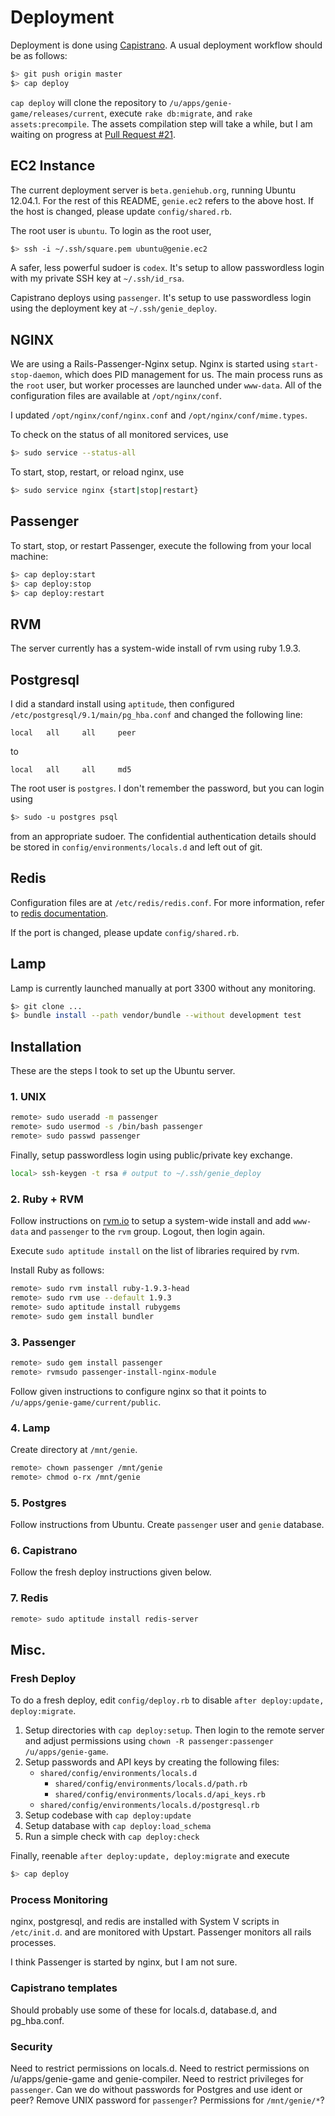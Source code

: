 # Deployment

Deployment is done using [Capistrano][capistrano-guide]. A usual deployment workflow should be as follows:

```sh
$> git push origin master
$> cap deploy
```

`cap deploy` will clone the repository to `/u/apps/genie-game/releases/current`, execute `rake db:migrate`, and `rake assets:precompile`. The assets compilation step will take a while, but I am waiting on progress at [Pull Request #21][pull-21].

## EC2 Instance
The current deployment server is `beta.geniehub.org`, running Ubuntu 12.04.1.
For the rest of this README, `genie.ec2` refers to the above host. If the host
is changed, please update `config/shared.rb`.

The root user is `ubuntu`. To login as the root user,

```sh
$> ssh -i ~/.ssh/square.pem ubuntu@genie.ec2
```

A safer, less powerful sudoer is `codex`. It's setup to allow passwordless login with my private  SSH key at `~/.ssh/id_rsa`.

Capistrano deploys using `passenger`. It's setup to use passwordless login using the deployment key at `~/.ssh/genie_deploy`.

## NGINX
We are using a Rails-Passenger-Nginx setup. Nginx is started using `start-stop-daemon`, which does PID management for us. The main process runs as the `root` user, but worker processes are launched under `www-data`. All of the configuration files are available at `/opt/nginx/conf`.

I updated `/opt/nginx/conf/nginx.conf` and `/opt/nginx/conf/mime.types`.

To check on the status of all monitored services, use

```sh
$> sudo service --status-all
```

To start, stop, restart, or reload nginx, use

```sh
$> sudo service nginx {start|stop|restart}
```

## Passenger
To start, stop, or restart Passenger, execute the following from your local machine:

```sh
$> cap deploy:start
$> cap deploy:stop
$> cap deploy:restart
```

## RVM
The server currently has a system-wide install of rvm using ruby 1.9.3.

## Postgresql
I did a standard install using `aptitude`, then configured `/etc/postgresql/9.1/main/pg_hba.conf` and changed the following line:

	local	all		all		peer

to

	local	all		all 	md5

The root user is `postgres`. I don't remember the password, but you can login using

```sh
$> sudo -u postgres psql
```

from an appropriate sudoer. The confidential authentication details should be
stored in `config/environments/locals.d` and left out of git.

## Redis
Configuration files are at `/etc/redis/redis.conf`. For more information, refer
to [redis documentation](http://redis.io/topics/config).

If the port is changed, please update `config/shared.rb`.

## Lamp
Lamp is currently launched manually at port 3300 without any monitoring.

```sh
$> git clone ...
$> bundle install --path vendor/bundle --without development test
```

## Installation
These are the steps I took to set up the Ubuntu server.

### 1. UNIX

```sh
remote> sudo useradd -m passenger
remote> sudo usermod -s /bin/bash passenger
remote> sudo passwd passenger
```

Finally, setup passwordless login using public/private key exchange.

```sh
local> ssh-keygen -t rsa # output to ~/.ssh/genie_deploy
```

### 2. Ruby + RVM
Follow instructions on [rvm.io](http://rvm.io/) to setup a system-wide install and add `www-data` and `passenger` to the `rvm` group. Logout, then login again.

Execute `sudo aptitude install` on the list of libraries required by rvm.

Install Ruby as follows:

```sh
remote> sudo rvm install ruby-1.9.3-head
remote> sudo rvm use --default 1.9.3
remote> sudo aptitude install rubygems
remote> sudo gem install bundler
```

### 3. Passenger

```sh
remote> sudo gem install passenger
remote> rvmsudo passenger-install-nginx-module
```

Follow given instructions to configure nginx so that it points to `/u/apps/genie-game/current/public`.

### 4. Lamp

Create directory at `/mnt/genie`.

```sh
remote> chown passenger /mnt/genie
remote> chmod o-rx /mnt/genie
```

### 5. Postgres

Follow instructions from Ubuntu. Create `passenger` user and `genie` database.

### 6. Capistrano

Follow the fresh deploy instructions given below.

### 7. Redis

```sh
remote> sudo aptitude install redis-server
```

## Misc.

### Fresh Deploy
To do a fresh deploy, edit `config/deploy.rb` to disable `after deploy:update, deploy:migrate`.

1. Setup directories with `cap deploy:setup`. Then login to the remote server and adjust permissions using `chown -R passenger:passenger /u/apps/genie-game`.
2. Setup passwords and API keys by creating the following files:
	- `shared/config/environments/locals.d`
		- `shared/config/environments/locals.d/path.rb`
		- `shared/config/environments/locals.d/api_keys.rb`
    - `shared/config/environments/locals.d/postgresql.rb`
3. Setup codebase with `cap deploy:update`
4. Setup database with `cap deploy:load_schema`
5. Run a simple check with `cap deploy:check`

Finally, reenable `after deploy:update, deploy:migrate` and execute

```sh
$> cap deploy
```

### Process Monitoring
nginx, postgresql, and redis are installed with System V scripts in `/etc/init.d`.
and are monitored with Upstart. Passenger monitors all rails processes.

I think Passenger is started by nginx, but I am not sure.

### Capistrano templates
Should probably use some of these for locals.d, database.d, and pg_hba.conf.

### Security
Need to restrict permissions on locals.d. Need to restrict permissions on
/u/apps/genie-game and genie-compiler. Need to restrict privileges for `passenger`. Can we do without passwords for Postgres and use ident or peer? Remove UNIX password for `passenger`? Permissions for `/mnt/genie/*`?

  [capistrano-guide]: https://github.com/capistrano/capistrano/wiki/2.x-from-the-beginning
  [pull-21]: https://github.com/rails/sprockets-rails/pull/21
